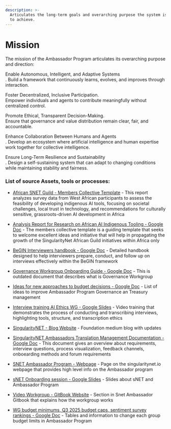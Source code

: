 ```yaml
---
description: >-
  Articulates the long-term goals and overarching purpose the system is striving
  to achieve.
---
```


# Mission

The mission of the Ambassador Program articulates its overarching purpose and direction:

Enable Autonomous, Intelligent, and Adaptive Systems
\
. Build a framework that continuously learns, evolves, and improves through interaction.

Foster Decentralized, Inclusive Participation.
\
Empower individuals and agents to contribute meaningfully without centralized control.

Promote Ethical, Transparent Decision-Making.
\
Ensure that governance and value distribution remain clear, fair, and accountable.

Enhance Collaboration Between Humans and Agents
\
. Develop an ecosystem where artificial intelligence and human expertise work together for collective intelligence.

Ensure Long-Term Resilience and Sustainability
\
. Design a self-sustaining system that can adapt to changing conditions while maintaining stability and fairness.




### List of source Assets, tools or processes:
- [African SNET Guild - Members Collective Template](https://docs.google.com/document/d/1XVQGAQzZ95LoT7sxMjFy0gfyZNHo7VwtHCqoGjVi99A/edit) - This report analyzes survey data from West African participants to assess the feasibility of developing indigenous AI tools, focusing on societal challenges, local trust in technology, and recommendations for culturally sensitive, grassroots-driven AI development in Africa

- [Analysis Report for Research on African AI Indigenous Tooling - Google Doc](https://docs.google.com/document/d/1hdyUiZ5QaYta7Rko52X_zvHDS-n6QpNfayP8NVE2sjk/edit?tab=t.0) - The members collective template is a guiding template that seeks to welcome excellent ideas and initiative that will help in propagating the growth of the SingularityNet African Guild initiatives within Africa only

- [BeGIN Interviewers handbook - Google Doc](https://docs.google.com/document/d/1UZTzjgQQvz1bIkB1_ZZR--qyJTfTIGAJSfajD8nmIl4/edit?tab=t.0#heading=h.e4eyhhbphll2) - Detailed handbook designed to help interviewers prepare, conduct, and follow up on interviews effectively within the BeGIN framework

- [Governance Workgroup Onboarding Guide - Google Doc](https://docs.google.com/document/d/1x5pBvlbA6KG5ereLQdfqpQaHUoXBoncH8ploXoB5U1s/edit?usp=sharing) - This is outdated document that describes what is Governance Workgroup

- [Ideas for new approaches to budget decisions - Google Doc](https://docs.google.com/document/d/16jr_Yoq-d_WZWRMNcBFy-GkSNWFbm-VD2J14b69v520/edit?tab=t.0) - List of ideas to improve Ambassador Program Governance an Treasury management

- [Interview training AI Ethics WG - Google Slides](https://docs.google.com/presentation/d/1tIbACuTHo-xKqF2gkAEn3CbqOC2YkwBVpqvUdOkxqzU/edit?slide=id.p#slide=id.p) - Video training that demonstrates the process of conducting and transcribing interviews, highlighting tools, structure, and transcription ethics

- [SingularityNET - Blog Website](https://blog.singularitynet.io/) - Foundation medium blog with updates

- [SingularityNET Ambassadors Translation Management Documentation - Google Doc](https://docs.google.com/document/d/11NHo9NByGyxme1SqpJGjLjI4Q9InTYg6zg82yyQjaMY/edit#heading=h.99k12cel72kh) - This document gives an overview about requirements, interview questions, process visualization, feedback channels, onboearding methods and forum requirements

- [SNET Ambassador Program - Webpage](https://singularitynet.io/ambassador-program/) - Page on the singularitynet.io webpage that provides high level info on the Ambassador program

- [sNET Onboarding session - Google Slides](https://docs.google.com/presentation/d/1xsOPL2exA-1-BfKWk2eKdxjpfRt6kwW_nFWBPq-KzEg/edit#slide=id.p) - Slides about sNET and Ambassador Program

- [Video Workgroup - GitBook Website](https://snet-ambassadors.gitbook.io/home/workgroups/video-workgroup) - Section in Snet Ambassador Gitbook that explains how the workgroup works

- [WG budget minimums, Q3 2025 budget caps, sentiment survey rankings - Google Doc](https://docs.google.com/spreadsheets/d/17a0CssxFOtK_Pd4Q-wMtBfMGJfVVtJlwjCTbbFmUBCE) - Tables and information to change each group budget limits in Ambassador Program

